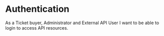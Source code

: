 # Authentication

As a Ticket buyer, Administrator and External API User I want to be able to login to access API resources.
